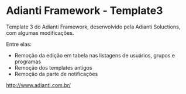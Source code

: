 # Adianti Framework - Template3

Template 3 do Adianti Framework, desenvolvido pela Adianti Soluctions, com algumas modificações. 

Entre elas: 
 - Remoção da edição em tabela nas listagens de usuários, grupos e programas 
 - Remoção dos templates antigos
 - Remoção da parte de notificações

http://www.adianti.com.br/
